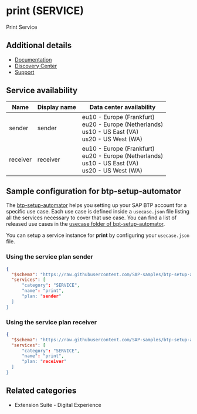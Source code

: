 # print (SERVICE)

Print Service

## Additional details
- [Documentation](https://help.sap.com/viewer/product/SCP_PRINT_SERVICE/SHIP/en-US)
- [Discovery Center](https://discovery-center.cloud.sap/serviceCatalog/print-service)
- [Support](https://launchpad.support.sap.com)

## Service availability

| Name | Display name | Data center availability  |
|------|----------------|---------------------------|
|  sender  |  sender  | eu10 - Europe (Frankfurt)<br> eu20 - Europe (Netherlands)<br> us10 - US East (VA)<br> us20 - US West (WA)  |
|  receiver  |  receiver  | eu10 - Europe (Frankfurt)<br> eu20 - Europe (Netherlands)<br> us10 - US East (VA)<br> us20 - US West (WA)  |

## Sample configuration for btp-setup-automator

The [btp-setup-automator](https://github.com/SAP-samples/btp-setup-automator) helps you setting up your SAP BTP account for a specific use case. Each use case is defined inside a `usecase.json` file listing all the services necessary to cover that use case. You can find a list of released use cases in the [usecase folder of bpt-setup-automator](https://github.com/SAP-samples/btp-setup-automator/tree/main/usecases).

You can setup a service instance for **print** by configuring your `usecase.json` file.

### Using the service plan **sender**

```json
{
  "$schema": "https://raw.githubusercontent.com/SAP-samples/btp-setup-automator/main/libs/btpsa-usecase.json",
  "services": [
      "category": "SERVICE",
      "name": "print",
      "plan: "sender"
  ]
}
```

### Using the service plan **receiver**

```json
{
  "$schema": "https://raw.githubusercontent.com/SAP-samples/btp-setup-automator/main/libs/btpsa-usecase.json",
  "services": [
      "category": "SERVICE",
      "name": "print",
      "plan: "receiver"
  ]
}
```


## Related categories
- Extension Suite - Digital Experience